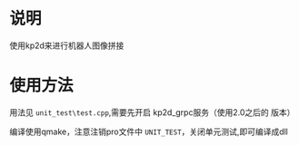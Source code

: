 # 说明

使用kp2d来进行机器人图像拼接

# 使用方法

用法见 `unit_test\test.cpp`,需要先开启 kp2d_grpc服务（使用2.0之后的 版本）

编译使用qmake，注意注销pro文件中 `UNIT_TEST`，关闭单元测试,即可编译成dll
